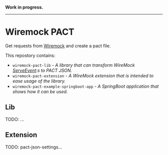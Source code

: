
**Work in progress.**

--------------

# Wiremock PACT

Get requests from [Wiremock](https://github.com/wiremock/wiremock/) and create a pact file.

This repostory contains:

 - `wiremock-pact-lib` - *A library that can transform WireMock [ServeEvent](https://github.com/wiremock/wiremock/blob/master/src/main/java/com/github/tomakehurst/wiremock/stubbing/ServeEvent.java):s to PACT JSON.*
 - `wiremock-pact-extension` - *A WireMock extension that is intended to ease usage of the library.*
 - `wiremock-pact-example-springboot-app` - *A SpringBoot application that shows how it can be used.*

## Lib

TODO: ...
## Extension

TODO: pact-json-settings...